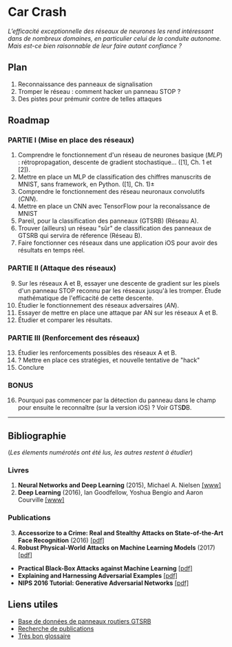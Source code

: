 # Car Crash


*L’efficacité exceptionnelle des réseaux de neurones les rend intéressant dans de nombreux domaines, en particulier celui de la conduite autonome. Mais est-ce bien raisonnable de leur faire autant confiance ?*


## Plan

1. Reconnaissance des panneaux de signalisation
2. Tromper le réseau : comment hacker un panneau STOP ?
3. Des pistes pour prémunir contre de telles attaques


## Roadmap

### PARTIE I (Mise en place des réseaux)
1. Comprendre le fonctionnement d'un réseau de neurones basique (*MLP*) : rétropropagation, descente de gradient stochastique... ([1], Ch. 1 et [2]).
2. Mettre en place un MLP de classification des chiffres manuscrits de MNIST, sans framework, en Python. ([1], Ch. 1)±
3. Comprendre le fonctionnement des réseau neuronaux convolutifs (*CNN*).
4. Mettre en place un CNN avec TensorFlow pour la reconaîssance de MNIST
5. Pareil, pour la classification des panneaux (GTSRB) (Réseau A).
7. Trouver (ailleurs) un réseau "sûr" de classification des panneaux de GTSRB qui servira de réference (Réseau B).
8. Faire fonctionner ces réseaux dans une application iOS pour avoir des résultats en temps réel.

### PARTIE II (Attaque des réseaux)
9. Sur les réseaux A et B, essayer une descente de gradient sur les pixels d'un panneau STOP reconnu par les réseaux jusqu'à les tromper. Étude mathématique de l'efficacité de cette descente.
10. Étudier le fonctionnement des réseaux adversaires (*AN*).
11. Essayer de mettre en place une attaque par AN sur les réseaux A et B.
13. Étudier et comparer les résultats.

### PARTIE III (Renforcement des réseaux)
13. Étudier les renforcements possibles des réseaux A et B.
14. ? Mettre en place ces stratégies, et nouvelle tentative de "hack"
15. Conclure

### BONUS
16. Pourquoi pas commencer par la détection du panneau dans le champ pour ensuite le reconnaître (sur la version iOS) ? Voir GTS**D**B.

---

## Bibliographie

(*Les élements numérotés ont été lus, les autres restent à étudier*)

### Livres

1. **Neural Networks and Deep Learning** (2015), Michael A. Nielsen [[www]](http://neuralnetworksanddeeplearning.com)
2. **Deep Learning** (2016), Ian Goodfellow, Yoshua Bengio and Aaron Courville [[www]](http://www.deeplearningbook.org)

### Publications

3. **Accessorize to a Crime: Real and Stealthy Attacks on State-of-the-Art Face Recognition** (2016) [[pdf]](https://www.cs.cmu.edu/~sbhagava/papers/face-rec-ccs16.pdf)
4. **Robust Physical-World Attacks on Machine Learning Models** (2017) [[pdf]](https://arxiv.org/pdf/1707.08945.pdf)
- **Practical Black-Box Attacks against Machine Learning** [[pdf]](https://arxiv.org/pdf/1602.02697v4.pdf)
- **Explaining and Harnessing Adversarial Examples** [[pdf]](https://arxiv.org/pdf/1412.6572.pdf)
- **NIPS 2016 Tutorial: Generative Adversarial Networks** [[pdf]](https://arxiv.org/pdf/1701.00160v4.pdf)


## Liens utiles

- [Base de données de panneaux routiers GTSRB](http://benchmark.ini.rub.de)
- [Recherche de publications](http://www.arxiv-sanity.com)
- [Très bon glossaire](http://www.wildml.com/deep-learning-glossary/)

